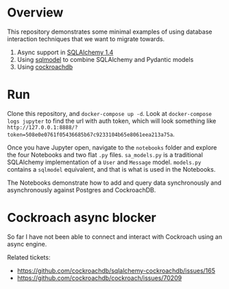 # Overview

This repository demonstrates some minimal examples of using database interaction techniques that we want to migrate towards.

 1. Async support in [SQLAlchemy 1.4](https://docs.sqlalchemy.org/en/14/orm/extensions/asyncio.html)
 2. Using [sqlmodel](https://github.com/tiangolo/sqlmodel) to combine SQLAlchemy and Pydantic models
 3. Using [cockroachdb](https://www.cockroachlabs.com/) 


# Run

Clone this repository, and `docker-compose up -d`.  Look at `docker-compose logs jupyter` to find the url with auth token, which will look something like `http://127.0.0.1:8888/?token=508e0e0761f05436685b67c9233104b65e8061eea213a75a`.

Once you have Jupyter open, navigate to the `notebooks` folder and explore the four Notebooks and two flat `.py` files.  `sa_models.py` is a traditional SQLAlchemy implementation of a `User` and `Message` model.  `models.py` contains a `sqlmodel` equivalent, and that is what is used in the Notebooks.

The Notebooks demonstrate how to add and query data synchronously and asynchronously against Postgres and CockroachDB.  

# Cockroach async blocker

So far I have not been able to connect and interact with Cockroach using an async engine.

Related tickets:
 * https://github.com/cockroachdb/sqlalchemy-cockroachdb/issues/165
 * https://github.com/cockroachdb/cockroach/issues/70209